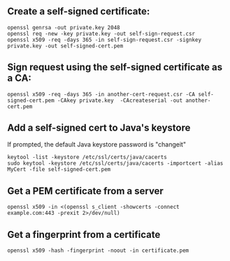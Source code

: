 Create a self-signed certificate:
---------------------------------
    openssl genrsa -out private.key 2048
    openssl req -new -key private.key -out self-sign-request.csr
    openssl x509 -req -days 365 -in self-sign-request.csr -signkey private.key -out self-signed-cert.pem

Sign request using the self-signed certificate as a CA:
---------------------------------------------------------------
    openssl x509 -req -days 365 -in another-cert-request.csr -CA self-signed-cert.pem -CAkey private.key  -CAcreateserial -out another-cert.pem

Add a self-signed cert to Java's keystore
-----------------------------------------
    
If prompted, the default Java keystore password is "changeit"

    keytool -list -keystore /etc/ssl/certs/java/cacerts
    sudo keytool -keystore /etc/ssl/certs/java/cacerts -importcert -alias MyCert -file self-signed-cert.pem


Get a PEM certificate from a server
-------------------------------

    openssl x509 -in <(openssl s_client -showcerts -connect example.com:443 -prexit 2>/dev/null)
    
Get a fingerprint from a certificate
------------------------------------

    openssl x509 -hash -fingerprint -noout -in certificate.pem

